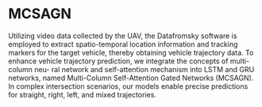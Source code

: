 # MCSAGN
Utilizing video data collected by the UAV, the Datafromsky software is employed to extract spatio-temporal location information and tracking markers for the target vehicle, thereby obtaining vehicle trajectory data. To enhance vehicle trajectory prediction, we integrate the concepts of multi-column neu-
ral network and self-attention mechanism into LSTM and GRU networks, named Multi-Column Self-Attention Gated Networks (MCSAGN). In complex intersection scenarios, our models enable precise predictions for straight, right, left, and mixed trajectories.
